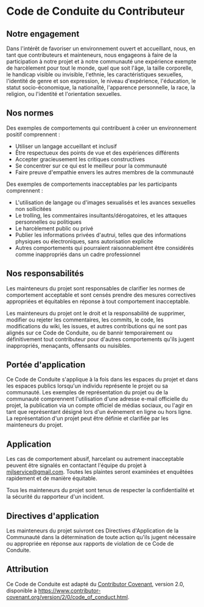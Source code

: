 # Code de Conduite du Contributeur

## Notre engagement

Dans l'intérêt de favoriser un environnement ouvert et accueillant, nous, en tant que contributeurs et mainteneurs, nous engageons à faire de la participation à notre projet et à notre communauté une expérience exempte de harcèlement pour tout le monde, quel que soit l'âge, la taille corporelle, le handicap visible ou invisible, l'ethnie, les caractéristiques sexuelles, l'identité de genre et son expression, le niveau d'expérience, l'éducation, le statut socio-économique, la nationalité, l'apparence personnelle, la race, la religion, ou l'identité et l'orientation sexuelles.

## Nos normes

Des exemples de comportements qui contribuent à créer un environnement positif comprennent :

* Utiliser un langage accueillant et inclusif
* Être respectueux des points de vue et des expériences différents
* Accepter gracieusement les critiques constructives
* Se concentrer sur ce qui est le meilleur pour la communauté
* Faire preuve d'empathie envers les autres membres de la communauté

Des exemples de comportements inacceptables par les participants comprennent :

* L'utilisation de langage ou d'images sexualisés et les avances sexuelles non sollicitées
* Le trolling, les commentaires insultants/dérogatoires, et les attaques personnelles ou politiques
* Le harcèlement public ou privé
* Publier les informations privées d'autrui, telles que des informations physiques ou électroniques, sans autorisation explicite
* Autres comportements qui pourraient raisonnablement être considérés comme inappropriés dans un cadre professionnel

## Nos responsabilités

Les mainteneurs du projet sont responsables de clarifier les normes de comportement acceptable et sont censés prendre des mesures correctives appropriées et équitables en réponse à tout comportement inacceptable.

Les mainteneurs du projet ont le droit et la responsabilité de supprimer, modifier ou rejeter les commentaires, les commits, le code, les modifications du wiki, les issues, et autres contributions qui ne sont pas alignés sur ce Code de Conduite, ou de bannir temporairement ou définitivement tout contributeur pour d'autres comportements qu'ils jugent inappropriés, menaçants, offensants ou nuisibles.

## Portée d'application

Ce Code de Conduite s'applique à la fois dans les espaces du projet et dans les espaces publics lorsqu'un individu représente le projet ou sa communauté. Les exemples de représentation du projet ou de la communauté comprennent l'utilisation d'une adresse e-mail officielle du projet, la publication via un compte officiel de médias sociaux, ou l'agir en tant que représentant désigné lors d'un événement en ligne ou hors ligne. La représentation d'un projet peut être définie et clarifiée par les mainteneurs du projet.

## Application

Les cas de comportement abusif, harcelant ou autrement inacceptable peuvent être signalés en contactant l'équipe du projet à mjlservice@gmail.com. Toutes les plaintes seront examinées et enquêtées rapidement et de manière équitable.

Tous les mainteneurs du projet sont tenus de respecter la confidentialité et la sécurité du rapporteur d'un incident.

## Directives d'application

Les mainteneurs du projet suivront ces Directives d'Application de la Communauté dans la détermination de toute action qu'ils jugent nécessaire ou appropriée en réponse aux rapports de violation de ce Code de Conduite.

## Attribution

Ce Code de Conduite est adapté du [Contributor Covenant][homepage], version 2.0, disponible à https://www.contributor-covenant.org/version/2/0/code_of_conduct.html.

[homepage]: https://www.contributor-covenant.org